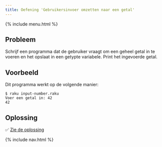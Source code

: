```yaml
---
title: Oefening 'Gebruikersinvoer omzetten naar een getal'
---
```


{% include menu.html %}

## Probleem

Schrijf een programma dat de gebruiker vraagt om een geheel getal in te voeren en het opslaat in een getypte variabele. Print het ingevoerde getal.

## Voorbeeld

Dit programma werkt op de volgende manier:

```console
$ raku input-number.raku
Voer een getal in: 42
42
```

## Oplossing

✅ [Zie de oplossing](solution)

{% include nav.html %}